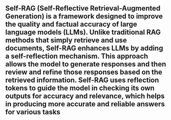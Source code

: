 ## Self-RAG (Self-Reflective Retrieval-Augmented Generation) is a framework designed to improve the quality and factual accuracy of large language models (LLMs). Unlike traditional RAG methods that simply retrieve and use documents, Self-RAG enhances LLMs by adding a self-reflection mechanism. This approach allows the model to generate responses and then review and refine those responses based on the retrieved information. Self-RAG uses reflection tokens to guide the model in checking its own outputs for accuracy and relevance, which helps in producing more accurate and reliable answers for various tasks
